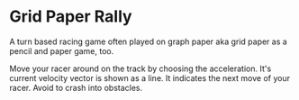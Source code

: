 # Grid Paper Rally
A turn based racing game often played on graph paper aka grid paper as a pencil and paper game, too.

Move your racer around on the track by choosing the acceleration. It's current velocity vector is shown as a line. It indicates the next move of your racer. Avoid to crash into obstacles.

